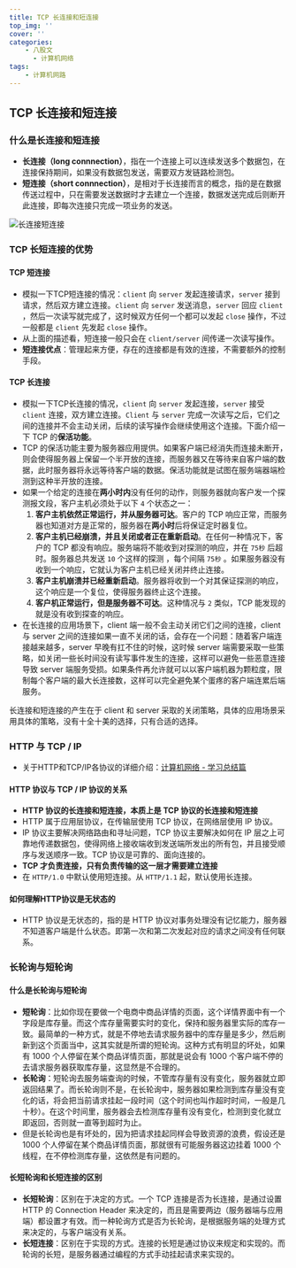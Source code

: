 ```yaml
---
title: TCP 长连接和短连接
top_img: ''
cover: ''
categories: 
    - 八股文
      - 计算机网络
tags: 
    - 计算机网路
---
```


## TCP 长连接和短连接

### 什么是长连接和短连接

* **长连接（long connnection）**，指在一个连接上可以连续发送多个数据包，在连接保持期间，如果没有数据包发送，需要双方发链路检测包。
* **短连接（short connnection）**，是相对于长连接而言的概念，指的是在数据传送过程中，只在需要发送数据时才去建立一个连接，数据发送完成后则断开此连接，即每次连接只完成一项业务的发送。

<img src="长连接短连接.png" alt="长连接短连接" style="zoom:100%;">

### TCP 长短连接的优势

#### TCP 短连接

* 模拟一下TCP短连接的情况：`client` 向 `server` 发起连接请求，`server` 接到请求，然后双方建立连接。`client` 向 `server` 发送消息，`server` 回应 `client` ，然后一次读写就完成了，这时候双方任何一个都可以发起 `close` 操作，不过一般都是 `client` 先发起 `close` 操作。
* 从上面的描述看，短连接一般只会在 `client/server` 间传递一次读写操作。
* **短连接优点**：管理起来方便，存在的连接都是有效的连接，不需要额外的控制手段。

#### TCP 长连接

* 模拟一下TCP长连接的情况，`client` 向 `server` 发起连接，`server` 接受 `client` 连接，双方建立连接。`Client` 与 `server` 完成一次读写之后，它们之间的连接并不会主动关闭，后续的读写操作会继续使用这个连接。下面介绍一下 TCP 的**保活功能**。
* TCP 的保活功能主要为服务器应用提供。如果客户端已经消失而连接未断开，则会使得服务器上保留一个半开放的连接，而服务器又在等待来自客户端的数据，此时服务器将永远等待客户端的数据。保活功能就是试图在服务端器端检测到这种半开放的连接。
* 如果一个给定的连接在**两小时内**没有任何的动作，则服务器就向客户发一个探测报文段，客户主机必须处于以下 `4` 个状态之一：
  1. **客户主机依然正常运行，并从服务器可达**。客户的 TCP 响应正常，而服务器也知道对方是正常的，服务器在**两小时**后将保证定时器复位。
  2. **客户主机已经崩溃，并且关闭或者正在重新启动**。在任何一种情况下，客户的 TCP 都没有响应。服务端将不能收到对探测的响应，并在 `75秒` 后超时。服务器总共发送 `10` 个这样的探测 ，每个间隔 `75秒` 。如果服务器没有收到一个响应，它就认为客户主机已经关闭并终止连接。
  3. **客户主机崩溃并已经重新启动**。服务器将收到一个对其保证探测的响应，这个响应是一个复位，使得服务器终止这个连接。
  4. **客户机正常运行，但是服务器不可达**。这种情况与 `2` 类似，TCP 能发现的就是没有收到探查的响应。
* 在长连接的应用场景下，client 端一般不会主动关闭它们之间的连接，client 与 server 之间的连接如果一直不关闭的话，会存在一个问题：随着客户端连接越来越多，server 早晚有扛不住的时候，这时候 server 端需要采取一些策略，如关闭一些长时间没有读写事件发生的连接，这样可以避免一些恶意连接导致 server 端服务受损。如果条件再允许就可以以客户端机器为颗粒度，限制每个客户端的最大长连接数，这样可以完全避免某个蛋疼的客户端连累后端服务。

长连接和短连接的产生在于 client 和 server 采取的关闭策略，具体的应用场景采用具体的策略，没有十全十美的选择，只有合适的选择。

### HTTP 与 TCP / IP

* 关于HTTP和TCP/IP各协议的详细介绍：[计算机网络 - 学习总结篇](https://blog.csdn.net/yeahPeng11/article/details/117486184)

#### HTTP 协议与 TCP / IP 协议的关系

* **HTTP 协议的长连接和短连接，本质上是 TCP 协议的长连接和短连接**
* HTTP 属于应用层协议，在传输层使用 TCP 协议，在网络层使用 IP 协议。
* IP 协议主要解决网络路由和寻址问题，TCP 协议主要解决如何在 IP 层之上可靠地传递数据包，使得网络上接收端收到发送端所发出的所有包，并且接受顺序与发送顺序一致。TCP 协议是可靠的、面向连接的。
* **TCP 才负责连接，只有负责传输的这一层才需要建立连接**
* 在 `HTTP/1.0` 中默认使用短连接。从 `HTTP/1.1` 起，默认使用长连接。

#### 如何理解HTTP协议是无状态的

* HTTP 协议是无状态的，指的是 HTTP 协议对事务处理没有记忆能力，服务器不知道客户端是什么状态。即第一次和第二次发起对应的请求之间没有任何联系。

### 长轮询与短轮询

#### 什么是长轮询与短轮询

* **短轮询**：比如你现在要做一个电商中商品详情的页面，这个详情界面中有一个字段是库存量。而这个库存量需要实时的变化，保持和服务器里实际的库存一致。最简单的一种方式，就是不停地去请求服务器中的库存量是多少，然后刷新到这个页面当中，这其实就是所谓的短轮询。这种方式有明显的坏处，如果有 1000 个人停留在某个商品详情页面，那就是说会有 1000 个客户端不停的去请求服务器获取库存量，这显然是不合理的。
* **长轮询**：短轮询去服务端查询的时候，不管库存量有没有变化，服务器就立即返回结果了。而长轮询则不是，在长轮询中，服务器如果检测到库存量没有变化的话，将会把当前请求挂起一段时间（这个时间也叫作超时时间，一般是几十秒）。在这个时间里，服务器会去检测库存量有没有变化，检测到变化就立即返回，否则就一直等到超时为止。
* 但是长轮询也是有坏处的，因为把请求挂起同样会导致资源的浪费，假设还是 1000 个人停留在某个商品详情页面，那就很有可能服务器这边挂着 1000 个线程，在不停检测库存量，这依然是有问题的。

#### 长短轮询和长短连接的区别

* **长短轮询**：区别在于决定的方式。一个 TCP 连接是否为长连接，是通过设置 HTTP 的 Connection Header 来决定的，而且是需要两边（服务器端与应用端）都设置才有效。而一种轮询方式是否为长轮询，是根据服务端的处理方式来决定的，与客户端没有关系。
* **长短连接**：区别在于实现的方式。连接的长短是通过协议来规定和实现的。而轮询的长短，是服务器通过编程的方式手动挂起请求来实现的。
